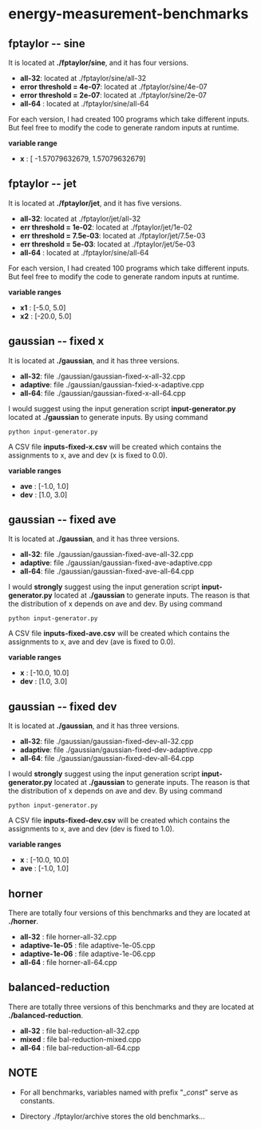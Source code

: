 # energy-measurement-benchmarks



## fptaylor -- sine

It is located at **./fptaylor/sine**, and it has four versions. 

- **all-32**: located at ./fptaylor/sine/all-32 
- **error threshold = 4e-07**: located at ./fptaylor/sine/4e-07
- **error threshold = 2e-07**: located at ./fptaylor/sine/2e-07
- **all-64** : located at ./fptaylor/sine/all-64

For each version, I had created 100 programs which take different inputs. 
But feel free to modify the code to generate random inputs at runtime. 

**variable range** 

- **x** : [ -1.57079632679, 1.57079632679] 



## fptaylor -- jet 

It is located at **./fptaylor/jet**, and it has five versions. 

- **all-32**: located at ./fptaylor/jet/all-32 
- **err threshold = 1e-02**: located at ./fptaylor/jet/1e-02 
- **err threshold = 7.5e-03**: located at ./fptaylor/jet/7.5e-03 
- **err threshold = 5e-03**: located at ./fptaylor/jet/5e-03 
- **all-64** : located at ./fptaylor/sine/all-64 

For each version, I had created 100 programs which take different inputs. 
But feel free to modify the code to generate random inputs at runtime. 

**variable ranges**

- **x1** : [-5.0, 5.0] 
- **x2** : [-20.0, 5.0] 



## gaussian -- fixed x

It is located at **./gaussian**, and it has three versions. 

- **all-32**: file ./gaussian/gaussian-fixed-x-all-32.cpp 
- **adaptive**: file ./gaussian/gaussian-fxied-x-adaptive.cpp 
- **all-64**: file ./gaussian/gaussian-fixed-x-all-64.cpp 

I would suggest using the input generation script **input-generator.py** located at **./gaussian** to generate inputs. 
By using command 

```
python input-generator.py
```

A CSV file **inputs-fixed-x.csv** will be created which contains the assignments to x, ave and dev (x is fixed to 0.0). 

**variable ranges** 
  
- **ave** : [-1.0, 1.0] 
- **dev** : [1.0, 3.0]



## gaussian -- fixed ave 

It is located at **./gaussian**, and it has three versions.

- **all-32**: file ./gaussian/gaussian-fixed-ave-all-32.cpp
- **adaptive**: file ./gaussian/gaussian-fixed-ave-adaptive.cpp
- **all-64**: file ./gaussian/gaussian-fixed-ave-all-64.cpp

I would **strongly** suggest using the input generation script **input-generator.py** located at **./gaussian** to generate inputs. 
The reason is that the distribution of x depends on ave and dev. 
By using command 

```
python input-generator.py
```

A CSV file **inputs-fixed-ave.csv** will be created which contains the assignments to x, ave and dev (ave is fixed to 0.0). 

**variable ranges**

- **x** : [-10.0, 10.0]
- **dev** : [1.0, 3.0] 



## gaussian -- fixed dev 

It is located at **./gaussian**, and it has three versions.

- **all-32**: file ./gaussian/gaussian-fixed-dev-all-32.cpp
- **adaptive**: file ./gaussian/gaussian-fixed-dev-adaptive.cpp
- **all-64**: file ./gaussian/gaussian-fixed-dev-all-64.cpp

I would **strongly** suggest using the input generation script **input-generator.py** located at **./gaussian** to generate inputs. 
The reason is that the distribution of x depends on ave and dev. 
By using command 

```
python input-generator.py
```

A CSV file **inputs-fixed-dev.csv** will be created which contains the assignments to x, ave and dev (dev is fixed to 1.0). 

**variable ranges**

- **x** : [-10.0, 10.0]
- **ave** : [-1.0, 1.0] 



## horner 

There are totally four versions of this benchmarks and they are located at **./horner**. 

- **all-32** : file horner-all-32.cpp 
- **adaptive-1e-05** : file adaptive-1e-05.cpp 
- **adaptive-1e-06** : file adaptive-1e-06.cpp 
- **all-64** : file horner-all-64.cpp 



## balanced-reduction 

There are totally three versions of this benchmarks and they are located at **./balanced-reduction**. 

- **all-32** : file bal-reduction-all-32.cpp  
- **mixed** : file bal-reduction-mixed.cpp 
- **all-64** : file bal-reduction-all-64.cpp 
  


## NOTE 

- For all benchmarks, variables named with prefix "__const_" serve as constants. 

- Directory ./fptaylor/archive stores the old benchmarks... 


